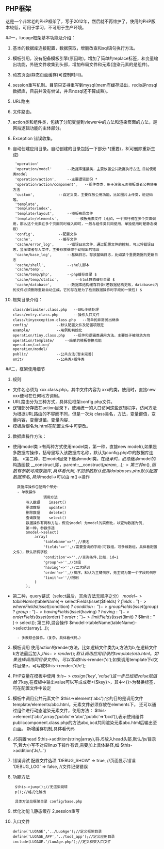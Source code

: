 ## PHP框架

这是一个非常老的PHP框架了，写于2012年，然后就不再维护了，使用的PHP版本较低，可用于学习，不可用于生产环境。


##一，luoage框架基本功能及介绍：

1. 基本的数据库连接配置，数据获取，增删改查和sql语句执行方法。

2. 模板引用，没有配备模板引擎(原因略)，增加了简单的replace标签，和变量输出功能，外链文件收集到头部，增加布局文件和元素(渲染元素的是组件)。

3. 动态页面/静态页面缓存(可控制时间)。

4. session重写机制。目前只支持重写到mysql(mem有缓存溢出，redis是nosql数据库，目前并没有尝试，并且nosql还不算成熟)。

5. URL路由

6. 文件路由。

7. action类和组件类，包括了分配变量到viewer中的方法和渲染页面的方法，是网站逻辑功能的主体部分。

8. Exception 错误收集。

9. 自动创建应用目录。自动创建的目录包括一下部分:*(重要)，$(可删除重新生成)
	
		'operation'
		'operation/model' 		--数据库连接类，主要放置公共数据执行方法,目前使用类model
		'operation/action',		--主要逻辑部份 *
		'operation/action/component',	--组件类类，用于渲染元素模板或者公共使用方法
		'custom',			--自定义类，主要存放公用功能，比如图片上传类，验证码等。
		'template',
		'template/index',		
		'template/layout',		--模板布局文件
		'template/elements',		--模板元素文件（比如，一个排行榜在多个页面调用，那么这个元素在多个页面同时载入即可，一般与组件类共同使用，单独使用时是静态模板）
		'config',			--配置文件
		'cache',			--缓存文件
		'cache/error_log',		--错误日志文件，通过配置文件的控制，可以将错误日志，显示或者存入文件，主要存放框架手动抛出的错误
		'cache/base_log',		--基础日志，存放基础日志，比如某个重要数据的更新日志
		'cache/shell',			--shelL脚本
		'cache/temp',
		'cache/temp/php',		--php缓存目录 $
		'cache/temp/static',		--html静态缓存目录 $
		'cache/database',		--数据库结构缓存目录(若数据结构更改，databases内的文件必须删除重新自动生成，它的存在是为了检测数据操作时字段的一致性) $

10. 框架目录介绍：

		class/delimiter.class.php	--URL传值处理
		class/entry.class.php		--操作入口文件
		class/tinyexception.class.php	--简单的异常抛出继承
		config/				--默认配置文件及配置项限定
		example/			--用例和初始化
		operation/tiny.class.php	--组件和逻辑类通用方法，主要处于被继承方向
		operation/template/		--简单的模板替换功能
		operation/action/
		operation/model/
		public/				--公共方法(暂未完善)
		unit/				--公共类/插件类
		
##二，框架使用细节
1. 规则
- 文件名必须为 xxx.class.php，其中文件内容为 xxx的类，使用时，直接new xxx便可在任何地方调用。
- URL路由分为三种方式，具体见框架config.php文件。
- 逻辑部分存放在action目录下，使用统一的入口访问这些逻辑程序，访问方法为根据URL路由的不容而不同，但是一次为 class类名，方法，变量键值，变量内容，变量键值，变量内容..
- 模板后缀名为.html在配置文件中可更改。

2.  数据库操作方法：
- 使用model类
			>有两种方式使用model类，第一种，直接new model(),如果是多数据库操作，括号里写入该数据库名称，默认为config.php中的数据库连接。
			>第二种，在model目录下继承model类，在继承时，必须继承model的构造函数 __construct,即，parent::__construct($param,..);
			>第三种 m(),函数有参数可跨数据库,具体看代码,不加参数默认使用databases.php默认配置数据库名,具体$model->可以由 m()->操作

		数据库操作包括两个部分:
		- 单表操作
					调用方法
			写入数据	insert()
			更改数据	update()
			删除数据	delete()
			查询数据	select()
			数据操作有两种方法，假设$model 为model的实例化，以查询数据为例,
			第一种，参数传递 
			$model->select(
				array(
					'tableName'=>'',//表名
					'fields'=>'',//需要查询的字段(可数组，可多维数组，具体看配置文件)，默认所有字段
					'condition'=>'',//查询条件,比如，id=1
					'group'=>'',//分组
					'having'=>'',//二次晒训
					'order'=>'',//排序，默认为主键倒序，无主键为第一个字段的倒序
					'limit'=>''//限制
				)
			);

- 第二种，query链式（select最后，其余方法无顺序之分）
			$model->tableName($tableName)->
				selectFields(isset($fields) ? $fields : '' )->
				whereFields(isset($condition) ? $condition : '' )->
				groupFields(isset($group) ? $group : '' )->
				havingFields(isset($having) ? $having : '' )->
				orderFields(isset($order) ? $order : '' )->
				limitFields(isset($limit) ? $limit : '' )->
				select();
			第三种,混合操作
			$model->tableName(tableName)->select(array(...));

		- 多表联合操作。（复杂，具体看代码。）
3. 模板调用
		使用action的render方法，比如逻辑文件类为a,方法为b,在逻辑文件b方法最后加入,$this->render();默认调用应用目录的template/a/b.html，如果选择调用同目录文件c，
		可以写成$this->render('c');如果调用template下d文件目录e，可写成$this->render('d/e');

4. PHP变量在模板中使用
		$this->assign('key','value')这一步已经把value赋值给了$key,在模板中输出value可以写成<?php echo $key;?>或者<{$key}>，其中<{}>为替换标签，可在配置文件中设定
5. 模板中调用公共元素文件
		$this->element('abc');它的目的是调用文件template/elements/abc.html，元素文件必须存放在elements下。
		还可以通过组件进行动态渲染元素文件，使用方法：
		$this->element('abc',array('public'=>'abc','public'=>'bcd')),表示使用组件publiccomponent.class.php的方法abc,bcd共同渲染元素abc.html后输出至页面。
		新增缓存机制,具体看代码
6. JS前置head
		$this->addition(string|array),将JS放入head头部,默认/js/目录下,若大小写不对应linux下操作有误,需要加上具体路径,如 $this->addition('Js/...')
7. 错误调试
		配置文件选项
		'DEBUG_SHOW' => true, //页面显示错误
    'DEBUG_LOG' => false, //文件记录错误
8. 功能方法

		$this->jump();//无渲染跳转
		p();//格式化输出
		
		具体方法见框架目录 config/base.php
9. 优化功能
		1,静态缓存
		2,session重写
10. 入口文件

		define('LUOAGE','../LuoAge');//定义框架目录
		define('LUOAGE_APP','../tool_app');//定义应用目录
		include(LUOAGE.'/LuoAge.php');//定义框架入口文件

